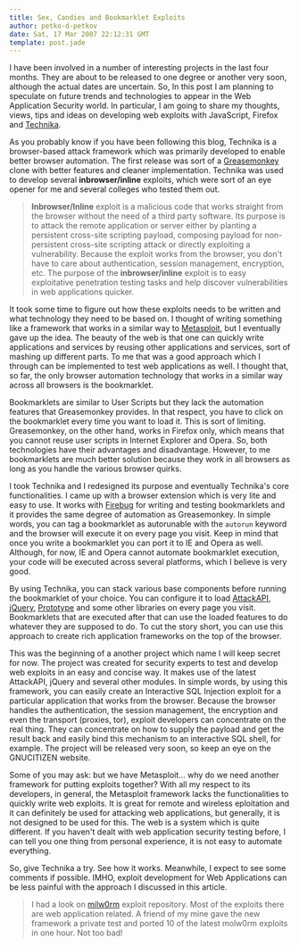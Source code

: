 ```yaml
---
title: Sex, Candies and Bookmarklet Exploits
author: petko-d-petkov
date: Sat, 17 Mar 2007 22:12:31 GMT
template: post.jade
---
```


I have been involved in a number of interesting projects in the last four months. They are about to be released to one degree or another very soon, although the actual dates are uncertain. So, In this post I am planning to speculate on future trends and technologies to appear in the Web Application Security world. In particular, I am going to share my thoughts, views, tips and ideas on developing web exploits with JavaScript, Firefox and [Technika](/blog/technika).

As you probably know if you have been following this blog, Technika is a browser-based attack framework which was primarily developed to enable better browser automation. The first release was sort of a [Greasemonkey](http://greasemonkey.mozdev.org/) clone with better features and cleaner implementation. Technika was used to develop several **inbrowser/inline** exploits, which were sort of an eye opener for me and several colleges who tested them out.

> **Inbrowser/Inline** exploit is a malicious code that works straight from the browser without the need of a third party software. Its purpose is to attack the remote application or server either by planting a persistent cross-site scripting payload, composing payload for non-persistent cross-site scripting attack or directly exploiting a vulnerability. Because the exploit works from the browser, you don't have to care about authentication, session management, encryption, etc. The purpose of the **inbrowser/inline** exploit is to easy exploitative penetration testing tasks and help discover vulnerabilities in web applications quicker.

It took some time to figure out how these exploits needs to be written and what technology they need to be based on. I thought of writing something like a framework that works in a similar way to [Metasploit](http://www.metasploit.com/), but I eventually gave up the idea. The beauty of the web is that one can quickly write applications and services by reusing other applications and services, sort of mashing up different parts. To me that was a good approach which I through can be implemented to test web applications as well. I thought that, so far, the only browser automation technology that works in a similar way across all browsers is the bookmarklet.

Bookmarklets are similar to User Scripts but they lack the automation features that Greasemonkey provides. In that respect, you have to click on the bookmarklet every time you want to load it. This is sort of limiting. Greasemonkey, on the other hand, works in Firefox only, which means that you cannot reuse user scripts in Internet Explorer and Opera. So, both technologies have their advantages and disadvantage. However, to me bookmarklets are much better solution because they work in all browsers as long as you handle the various browser quirks.

I took Technika and I redesigned its purpose and eventually Technika's core functionalities. I came up with a browser extension which is very lite and easy to use. It works with [Firebug](http://www.getfirebug.com/) for writing and testing bookmarklets and it provides the same degree of automation as Greasemonkey. In simple words, you can tag a bookmarklet as autorunable with the `autorun` keyword and the browser will execute it on every page you visit. Keep in mind that once you write a bookmarklet you can port it to IE and Opera as well. Although, for now, IE and Opera cannot automate bookmarklet execution, your code will be executed across several platforms, which I believe is very good.

By using Technika, you can stack various base components before running the bookmarklet of your choice. You can configure it to load [AttackAPI](/blog/attackapi), [jQuery](http://jquery.com/), [Prototype](http://www.prototypejs.org/) and some other libraries on every page you visit. Bookmarklets that are executed after that can use the loaded features to do whatever they are supposed to do. To cut the story short, you can use this approach to create rich application frameworks on the top of the browser.

This was the beginning of a another project which name I will keep secret for now. The project was created for security experts to test and develop web exploits in an easy and concise way. It makes use of the latest AttackAPI, jQuery and several other modules. In simple words, by using this framework, you can easily create an Interactive SQL Injection exploit for a particular application that works from the browser. Because the browser handles the authentication, the session management, the encryption and even the transport (proxies, tor), exploit developers can concentrate on the real thing. They can concentrate on how to supply the payload and get the result back and easily bind this mechanism to an interactive SQL shell, for example. The project will be released very soon, so keep an eye on the GNUCITIZEN website.

Some of you may ask: but we have Metasploit... why do we need another framework for putting exploits together? With all my respect to its developers, in general, the Metasploit framework lacks the functionalities to quickly write web exploits. It is great for remote and wireless eploitation and it can definitely be used for attacking web applications, but generally, it is not designed to be used for this. The web is a system which is quite different. If you haven't dealt with web application security testing before, I can tell you one thing from personal experience, it is not easy to automate everything.

So, give Technika a try. See how it works. Meanwhile, I expect to see some comments if possible. IMHO, exploit development for Web Applications can be less painful with the approach I discussed in this article.

> I had a look on [milw0rm](http://www.milw0rm.com/) exploit repository. Most of the exploits there are web application related. A friend of my mine gave the new framework a private test and ported 10 of the latest molw0rm exploits in one hour. Not too bad!
